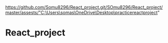 https://github.com/Somu8296/React_project.git/SOmu8296/React_project/master/assests/"C:\Users\somas\OneDrive\Desktop\practicereactproject"



# React_project
